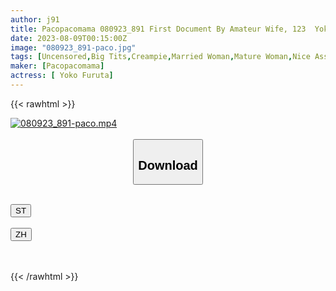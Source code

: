 ```yaml
---
author: j91
title: Pacopacomama 080923_891 First Document By Amateur Wife, 123  Yoko Furuta
date: 2023-08-09T00:15:00Z
image: "080923_891-paco.jpg"
tags: [Uncensored,Big Tits,Creampie,Married Woman,Mature Woman,Nice Ass,Sexy Legs,Shaved,Slender ]
maker: [Pacopacomama]
actress: [ Yoko Furuta]
---
```



{{< rawhtml >}}

<div class="video" data-videoid="QyJ1b9PlDXf0OW9">
    <a href="javascript:;">
        <img src="https://my.j91.asia/posts/080923_891-paco/080923_891-paco.jpg" width="WIDTH" height="HEIGHT" alt="080923_891-paco.mp4" loading="lazy">
    </a>
</div>

<script type="text/javascript" src="https://j91.asia/asset/on-demand-st.js"></script>

<br>
  <link rel="stylesheet" href="https://j91.asia/asset/bs5.css">
  
  <center>
  <button class="btn btn-primary" type="button" data-bs-toggle="collapse" data-bs-target=".multi-collapse" aria-expanded="false" aria-controls="multiCollapseExample1 multiCollapseExample2"><h2>Download</h2></button></center>
</p>
<div class="row">
  <div class="col">
    <div class="collapse multi-collapse" id="multiCollapseExample1">
      <div class="card card-body">
	      	      <br>
<div class="buttons">  
<a href="https://streamtape.to/v/QyJ1b9PlDXf0OW9"><button class="btn-hover color-3"><i class="fa fa-download"></i> ST</button></a></div>
    </div>
  </div>
</div>
  <div class="col">
    <div class="collapse multi-collapse" id="multiCollapseExample2">
      <div class="card card-body">
	      <br>
<div class="buttons">
    <a href="https://lylxan.com/v3dna64z29on"><button class="btn-hover color-9"><i class="fa fa-download"></i> ZH</button></a></div>
<br><br>
      </div>
    </div>
  </div>
</div>

{{< /rawhtml >}}